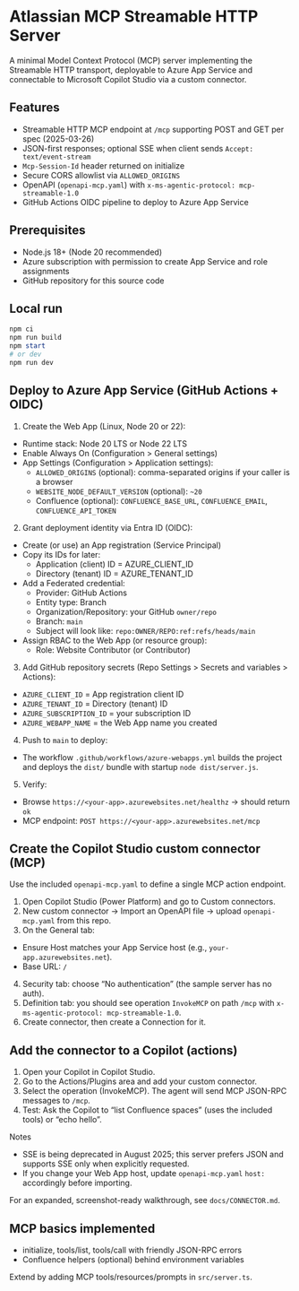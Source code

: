 # Atlassian MCP Streamable HTTP Server

A minimal Model Context Protocol (MCP) server implementing the Streamable HTTP transport, deployable to Azure App Service and connectable to Microsoft Copilot Studio via a custom connector.

## Features
- Streamable HTTP MCP endpoint at `/mcp` supporting POST and GET per spec (2025-03-26)
- JSON-first responses; optional SSE when client sends `Accept: text/event-stream`
- `Mcp-Session-Id` header returned on initialize
- Secure CORS allowlist via `ALLOWED_ORIGINS`
- OpenAPI (`openapi-mcp.yaml`) with `x-ms-agentic-protocol: mcp-streamable-1.0`
- GitHub Actions OIDC pipeline to deploy to Azure App Service

## Prerequisites
- Node.js 18+ (Node 20 recommended)
- Azure subscription with permission to create App Service and role assignments
- GitHub repository for this source code

## Local run
```powershell
npm ci
npm run build
npm start
# or dev
npm run dev
```

## Deploy to Azure App Service (GitHub Actions + OIDC)
1) Create the Web App (Linux, Node 20 or 22):
  - Runtime stack: Node 20 LTS or Node 22 LTS
  - Enable Always On (Configuration > General settings)
  - App Settings (Configuration > Application settings):
    - `ALLOWED_ORIGINS` (optional): comma-separated origins if your caller is a browser
    - `WEBSITE_NODE_DEFAULT_VERSION` (optional): `~20`
    - Confluence (optional): `CONFLUENCE_BASE_URL`, `CONFLUENCE_EMAIL`, `CONFLUENCE_API_TOKEN`

2) Grant deployment identity via Entra ID (OIDC):
  - Create (or use) an App registration (Service Principal)
  - Copy its IDs for later:
    - Application (client) ID = AZURE_CLIENT_ID
    - Directory (tenant) ID = AZURE_TENANT_ID
  - Add a Federated credential:
    - Provider: GitHub Actions
    - Entity type: Branch
    - Organization/Repository: your GitHub `owner/repo`
    - Branch: `main`
    - Subject will look like: `repo:OWNER/REPO:ref:refs/heads/main`
  - Assign RBAC to the Web App (or resource group):
    - Role: Website Contributor (or Contributor)

3) Add GitHub repository secrets (Repo Settings > Secrets and variables > Actions):
  - `AZURE_CLIENT_ID` = App registration client ID
  - `AZURE_TENANT_ID` = Directory (tenant) ID
  - `AZURE_SUBSCRIPTION_ID` = your subscription ID
  - `AZURE_WEBAPP_NAME` = the Web App name you created

4) Push to `main` to deploy:
  - The workflow `.github/workflows/azure-webapps.yml` builds the project and deploys the `dist/` bundle with startup `node dist/server.js`.

5) Verify:
  - Browse `https://<your-app>.azurewebsites.net/healthz` → should return `ok`
  - MCP endpoint: `POST https://<your-app>.azurewebsites.net/mcp`

## Create the Copilot Studio custom connector (MCP)
Use the included `openapi-mcp.yaml` to define a single MCP action endpoint.

1) Open Copilot Studio (Power Platform) and go to Custom connectors.
2) New custom connector → Import an OpenAPI file → upload `openapi-mcp.yaml` from this repo.
3) On the General tab:
  - Ensure Host matches your App Service host (e.g., `your-app.azurewebsites.net`).
  - Base URL: `/`
4) Security tab: choose “No authentication” (the sample server has no auth).
5) Definition tab: you should see operation `InvokeMCP` on path `/mcp` with `x-ms-agentic-protocol: mcp-streamable-1.0`.
6) Create connector, then create a Connection for it.

## Add the connector to a Copilot (actions)
1) Open your Copilot in Copilot Studio.
2) Go to the Actions/Plugins area and add your custom connector.
3) Select the operation (InvokeMCP). The agent will send MCP JSON-RPC messages to `/mcp`.
4) Test: Ask the Copilot to “list Confluence spaces” (uses the included tools) or “echo hello”.

Notes
- SSE is being deprecated in August 2025; this server prefers JSON and supports SSE only when explicitly requested.
- If you change your Web App host, update `openapi-mcp.yaml` `host:` accordingly before importing.

For an expanded, screenshot-ready walkthrough, see `docs/CONNECTOR.md`.

## MCP basics implemented
- initialize, tools/list, tools/call with friendly JSON-RPC errors
- Confluence helpers (optional) behind environment variables

Extend by adding MCP tools/resources/prompts in `src/server.ts`.
